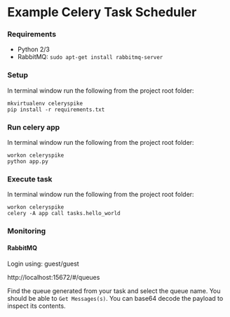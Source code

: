 # Example Celery Task Scheduler

### Requirements 

* Python 2/3
* RabbitMQ: `sudo apt-get install rabbitmq-server`

### Setup

In terminal window run the following from the project root folder:
```
mkvirtualenv celeryspike
pip install -r requirements.txt
```

### Run celery app

In terminal window run the following from the project root folder:
```
workon celeryspike
python app.py
```

### Execute task

In terminal window run the following from the project root folder:
```
workon celeryspike
celery -A app call tasks.hello_world
```

### Monitoring

#### RabbitMQ

Login using: guest/guest

http://localhost:15672/#/queues

Find the queue generated from your task and select the queue name.
You should be able to `Get Messages(s)`. 
You can base64 decode the payload to inspect its contents.

